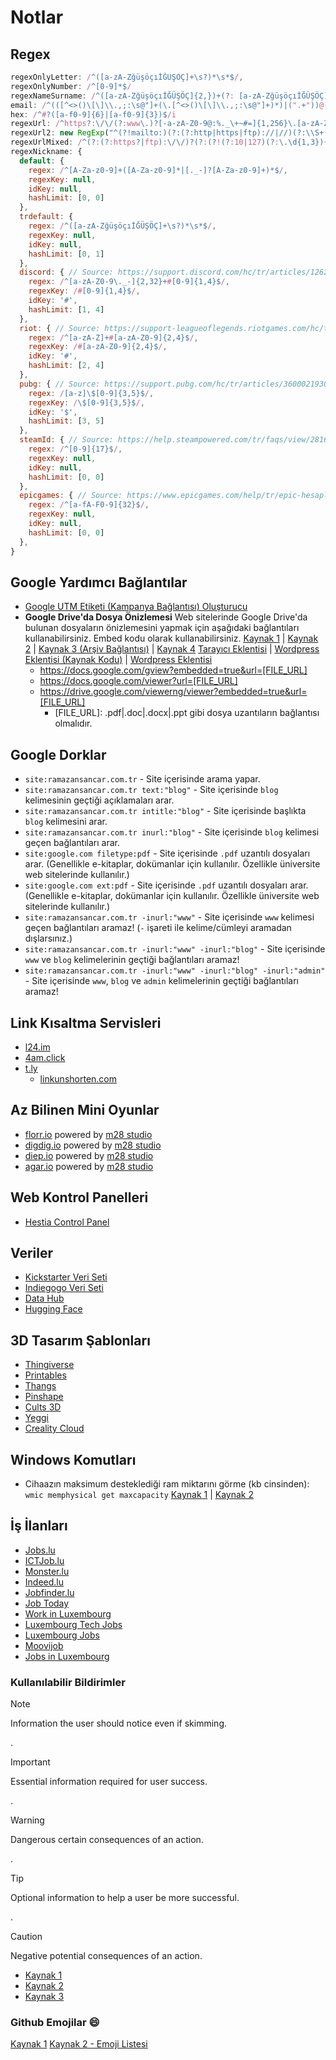 # Notlar

## Regex

```js
regexOnlyLetter: /^([a-zA-ZğüşöçıİĞÜŞÖÇ]+\s?)*\s*$/,
regexOnlyNumber: /^[0-9]*$/
regexNameSurname: /^([a-zA-ZğüşöçıİĞÜŞÖÇ]{2,})+(?: [a-zA-ZğüşöçıİĞÜŞÖÇ]{2,})+(?:)$/,
email: /^(([^<>()\[\]\\.,;:\s@"]+(\.[^<>()\[\]\\.,;:\s@"]+)*)|(".+"))@((\[[0-9]{1,3}\.[0-9]{1,3}\.[0-9]{1,3}\.[0-9]{1,3}])|(([a-zA-Z\-0-9]+\.)+[a-zA-Z]{2,}))$/,
hex: /^#?([a-f0-9]{6}|[a-f0-9]{3})$/i
regexUrl: /^https?:\/\/(?:www\.)?[-a-zA-Z0-9@:%._\+~#=]{1,256}\.[a-zA-Z0-9()]{1,6}\b(?:[-a-zA-Z0-9()@:%_\+.~#?&\/=]*)$/
regexUrl2: new RegExp("^(?!mailto:)(?:(?:http|https|ftp)://|//)(?:\\S+(?::\\S*)?@)?(?:(?:(?:[1-9]\\d?|1\\d\\d|2[01]\\d|22[0-3])(?:\\.(?:1?\\d{1,2}|2[0-4]\\d|25[0-5])){2}(?:\\.(?:[0-9]\\d?|1\\d\\d|2[0-4]\\d|25[0-4]))|(?:(?:[a-z\\u00a1-\\uffff0-9]+-*)*[a-z\\u00a1-\\uffff0-9]+)(?:\\.(?:[a-z\\u00a1-\\uffff0-9]+-*)*[a-z\\u00a1-\\uffff0-9]+)*(?:\\.(?:[a-z\\u00a1-\\uffff]{2,})))|localhost)(?::\\d{2,5})?(?:(/|\\?|#)[^\\s]*)?$","i"),
regexUrlMixed: /^(?:(?:https?|ftp):\/\/)?(?:(?!(?:10|127)(?:\.\d{1,3}){3})(?!(?:169\.254|192\.168)(?:\.\d{1,3}){2})(?!172\.(?:1[6-9]|2\d|3[0-1])(?:\.\d{1,3}){2})(?:[1-9]\d?|1\d\d|2[01]\d|22[0-3])(?:\.(?:1?\d{1,2}|2[0-4]\d|25[0-5])){2}(?:\.(?:[1-9]\d?|1\d\d|2[0-4]\d|25[0-4]))|(?:(?:[a-z\u00a1-\uffff0-9]-*)*[a-z\u00a1-\uffff0-9]+)(?:\.(?:[a-z\u00a1-\uffff0-9]-*)*[a-z\u00a1-\uffff0-9]+)*(?:\.(?:[a-z\u00a1-\uffff]{2,})))(?::\d{2,5})?(?:\/\S*)?$/,
regexNickname: {
  default: {
    regex: /^[A-Za-z0-9]+([A-Za-z0-9]*|[._-]?[A-Za-z0-9]+)*$/,
    regexKey: null,
    idKey: null,
    hashLimit: [0, 0]
  },
  trdefault: {
    regex: /^([a-zA-ZğüşöçıİĞÜŞÖÇ]+\s?)*\s*$/,
    regexKey: null,
    idKey: null,
    hashLimit: [0, 1]
  },
  discord: { // Source: https://support.discord.com/hc/tr/articles/12620128861463#h_01H3WYG79F9Q5PTEZYMYM1A0GW
    regex: /^[a-zA-Z0-9\._-]{2,32}+#[0-9]{1,4}$/, 
    regexKey: /#[0-9]{1,4}$/,
    idKey: '#',
    hashLimit: [1, 4]
  },
  riot: { // Source: https://support-leagueoflegends.riotgames.com/hc/tr/articles/360041788533-Riot-ID-SSS
    regex: /^[a-zA-Z]+#[a-zA-Z0-9]{2,4}$/, 
    regexKey: /#[a-zA-Z0-9]{2,4}$/,
    idKey: '#',
    hashLimit: [2, 4]
  },
  pubg: { // Source: https://support.pubg.com/hc/tr/articles/360002193033-Nick-de%C4%9Fi%C5%9Ftirme
    regex: /[a-z]\$[0-9]{3,5}$/,
    regexKey: /\$[0-9]{3,5}$/,
    idKey: '$',
    hashLimit: [3, 5]
  },
  steamId: { // Source: https://help.steampowered.com/tr/faqs/view/2816-BE67-5B69-0FEC | https://stackoverflow.com/a/37018670/15030183
    regex: /^[0-9]{17}$/,
    regexKey: null,
    idKey: null,
    hashLimit: [0, 0]
  },
  epicgames: { // Source: https://www.epicgames.com/help/tr/epic-hesaplari-c5719348850459/hesap-guvenligi-c5719366891291/epic-hesabi-kimligi-nedir-ve-nerede-bulabilirim-a5720265298075
    regex: /^[a-fA-F0-9]{32}$/,
    regexKey: null,
    idKey: null,
    hashLimit: [0, 0]
  },
}
```

## Google Yardımcı Bağlantılar

- [Google UTM Etiketi (Kampanya Bağlantısı) Oluşturucu](https://ga-dev-tools.google/campaign-url-builder/)
- **Google Drive'da Dosya Önizlemesi**
  Web sitelerinde Google Drive'da bulunan dosyaların önizlemesini yapmak için aşağıdaki bağlantıları kullanabilirsiniz. Embed kodu olarak kullanabilirsiniz. [Kaynak 1](https://gist.github.com/tzmartin/1cf85dc3d975f94cfddc04bc0dd399be) | [Kaynak 2](https://gist.github.com/samuelkarani/d850971294629298d4a350d3913607dd) | [Kaynak 3 (Arşiv Bağlantısı)](https://web.archive.org/web/20161201144824/http://www.labnol.org/internet/google-docs-viewer-alternative/) | [Kaynak 4](https://www.labnol.org/internet/direct-links-for-google-drive/28356/) [Tarayıcı Eklentisi](https://dov.parishod.com/) | [Wordpress Eklentisi (Kaynak Kodu)](https://github.com/awsmin/Embed-Any-Documents) | [Wordpress Eklentisi](https://wordpress.org/plugins/embed-any-document/)
  - <https://docs.google.com/gview?embedded=true&url=[FILE_URL]>
  - <https://docs.google.com/viewer?url=[FILE_URL]>
  - <https://drive.google.com/viewerng/viewer?embedded=true&url=[FILE_URL]>
    - [FILE_URL]: .pdf|.doc|.docx|.ppt gibi dosya uzantıların bağlantısı olmalıdır.

## Google Dorklar

- `site:ramazansancar.com.tr` - Site içerisinde arama yapar.
- `site:ramazansancar.com.tr text:"blog"` - Site içerisinde `blog` kelimesinin geçtiği açıklamaları arar.
- `site:ramazansancar.com.tr intitle:"blog"` - Site içerisinde başlıkta `blog` kelimesini arar.
- `site:ramazansancar.com.tr inurl:"blog"` - Site içerisinde `blog` kelimesi geçen bağlantıları arar.
- `site:google.com filetype:pdf` - Site içerisinde `.pdf` uzantılı dosyaları arar. (Genellikle e-kitaplar, dokümanlar için kullanılır. Özellikle üniversite web sitelerinde kullanılır.)
- `site:google.com ext:pdf` - Site içerisinde `.pdf` uzantılı dosyaları arar. (Genellikle e-kitaplar, dokümanlar için kullanılır. Özellikle üniversite web sitelerinde kullanılır.)
- `site:ramazansancar.com.tr -inurl:"www"` - Site içerisinde `www` kelimesi geçen bağlantıları aramaz! (`-` işareti ile kelime/cümleyi aramadan dışlarsınız.)
- `site:ramazansancar.com.tr -inurl:"www" -inurl:"blog"` - Site içerisinde `www` ve `blog` kelimelerinin geçtiği bağlantıları aramaz!
- `site:ramazansancar.com.tr -inurl:"www" -inurl:"blog" -inurl:"admin"` - Site içerisinde `www`, `blog` ve `admin` kelimelerinin geçtiği bağlantıları aramaz!

## Link Kısaltma Servisleri

- [l24.im](https://l24.im/)
- [4am.click](https://4am.click/)
- [t.ly](https://t.ly/)
  - [linkunshorten.com](https://linkunshorten.com/)

## Az Bilinen Mini Oyunlar

- [florr.io](https://florr.io/) powered by [m28 studio](https://m28.studio/)
- [digdig.io](https://digdig.io/) powered by [m28 studio](https://m28.studio/)
- [diep.io](http://diep.io/) powered by [m28 studio](https://m28.studio/)
- [agar.io](https://agar.io/) powered by [m28 studio](https://m28.studio/)

## Web Kontrol Panelleri

- [Hestia Control Panel](https://hestiacp.com/)

## Veriler

- [Kickstarter Veri Seti](https://webrobots.io/kickstarter-datasets/)
- [Indiegogo Veri Seti](https://webrobots.io/indiegogo-dataset/)
- [Data Hub](https://datahub.io/search)
- [Hugging Face](https://huggingface.co/datasets)

## 3D Tasarım Şablonları

- [Thingiverse](https://www.thingiverse.com/)
- [Printables](https://www.printables.com/)
- [Thangs](https://thangs.com/)
- [Pinshape](https://pinshape.com/)
- [Cults 3D](https://cults3d.com/)
- [Yeggi](https://www.yeggi.com/)
- [Creality Cloud](https://www.crealitycloud.com/)

## Windows Komutları

- Cihaazın maksimum desteklediği ram miktarını görme (kb cinsinden): `wmic memphysical get maxcapacity` [Kaynak 1](https://teknoseyir.com/durum/1617041#comment-5812149) | [Kaynak 2](https://www.timetecinc.com/dram/check-maximum-ram-capacity-computer/)

## İş İlanları

- [Jobs.lu](https://en.jobs.lu/)
- [ICTJob.lu](https://www.ictjob.lu/en/job-search/)
- [Monster.lu](https://www.monster.lu/en/)
- [Indeed.lu](https://lu.indeed.com/)
- [Jobfinder.lu](https://www.jobfinder.lu/)
- [Job Today](https://jobtoday.com/en/)
- [Work in Luxembourg](https://work-in-luxembourg.lu/offers)
- [Luxembourg Tech Jobs](https://www.luxembourgtechjobs.lu/)
- [Luxembourg Jobs](https://www.luxembourg-jobs.com/)
- [Moovijob](https://en.moovijob.com/job-offers/jobs-luxembourg)
- [Jobs in Luxembourg](https://www.jobsinluxembourg.eu/)

### Kullanılabilir Bildirimler

> [!NOTE]
> Information the user should notice even if skimming.

.

> [!IMPORTANT]
> Essential information required for user success.

.

> [!WARNING]
> Dangerous certain consequences of an action.

.

> [!TIP]
> Optional information to help a user be more successful.

.

> [!CAUTION]
> Negative potential consequences of an action.

- [Kaynak 1](https://github.com/orgs/community/discussions/16925)
- [Kaynak 2](https://learn.microsoft.com/en-us/contribute/content/markdown-reference#alerts-note-tip-important-caution-warning)
- [Kaynak 3](https://docs.github.com/en/get-started/writing-on-github/getting-started-with-writing-and-formatting-on-github/basic-writing-and-formatting-syntax#alerts)

### Github Emojilar :smile:

[Kaynak 1](https://docs.github.com/en/get-started/writing-on-github/getting-started-with-writing-and-formatting-on-github/basic-writing-and-formatting-syntax#using-emoji)
[Kaynak 2 - Emoji Listesi](https://github.com/ikatyang/emoji-cheat-sheet)
